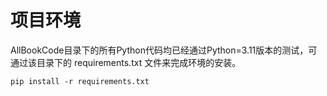 # 项目环境

AllBookCode目录下的所有Python代码均已经通过Python=3.11版本的测试，可通过该目录下的 requirements.txt 文件来完成环境的安装。

```shell
pip install -r requirements.txt
```